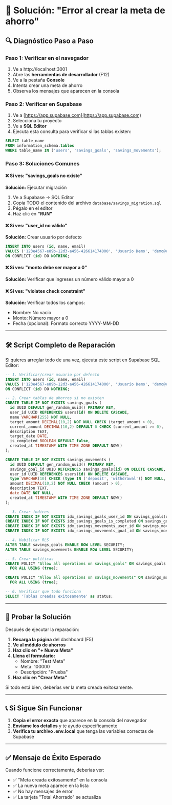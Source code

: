 # 🚨 Solución: "Error al crear la meta de ahorro"

## 🔍 **Diagnóstico Paso a Paso**

### **Paso 1: Verificar en el navegador**
1. Ve a http://localhost:3001
2. Abre las **herramientas de desarrollador** (F12)
3. Ve a la pestaña **Console**
4. Intenta crear una meta de ahorro
5. Observa los mensajes que aparecen en la consola

### **Paso 2: Verificar en Supabase**
1. Ve a [https://app.supabase.com](https://app.supabase.com)
2. Selecciona tu proyecto
3. Ve a **SQL Editor**
4. Ejecuta esta consulta para verificar si las tablas existen:

```sql
SELECT table_name 
FROM information_schema.tables 
WHERE table_name IN ('users', 'savings_goals', 'savings_movements');
```

### **Paso 3: Soluciones Comunes**

#### ❌ **Si ves: "savings_goals no existe"**
**Solución:** Ejecutar migración
1. Ve a Supabase → SQL Editor
2. Copia TODO el contenido del archivo `database/savings_migration.sql`
3. Pégalo en el editor
4. Haz clic en **"RUN"**

#### ❌ **Si ves: "user_id no válido"**
**Solución:** Crear usuario por defecto
```sql
INSERT INTO users (id, name, email) 
VALUES ('123e4567-e89b-12d3-a456-426614174000', 'Usuario Demo', 'demo@ejemplo.com')
ON CONFLICT (id) DO NOTHING;
```

#### ❌ **Si ves: "monto debe ser mayor a 0"**
**Solución:** Verificar que ingreses un número válido mayor a 0

#### ❌ **Si ves: "violates check constraint"**
**Solución:** Verificar todos los campos:
- Nombre: No vacío
- Monto: Número mayor a 0
- Fecha (opcional): Formato correcto YYYY-MM-DD

---

## 🛠️ **Script Completo de Reparación**

Si quieres arreglar todo de una vez, ejecuta este script en Supabase SQL Editor:

```sql
-- 1. Verificar/crear usuario por defecto
INSERT INTO users (id, name, email) 
VALUES ('123e4567-e89b-12d3-a456-426614174000', 'Usuario Demo', 'demo@ejemplo.com')
ON CONFLICT (id) DO NOTHING;

-- 2. Crear tablas de ahorros si no existen
CREATE TABLE IF NOT EXISTS savings_goals (
  id UUID DEFAULT gen_random_uuid() PRIMARY KEY,
  user_id UUID REFERENCES users(id) ON DELETE CASCADE,
  name VARCHAR(255) NOT NULL,
  target_amount DECIMAL(10,2) NOT NULL CHECK (target_amount > 0),
  current_amount DECIMAL(10,2) DEFAULT 0 CHECK (current_amount >= 0),
  description TEXT,
  target_date DATE,
  is_completed BOOLEAN DEFAULT false,
  created_at TIMESTAMP WITH TIME ZONE DEFAULT NOW()
);

CREATE TABLE IF NOT EXISTS savings_movements (
  id UUID DEFAULT gen_random_uuid() PRIMARY KEY,
  savings_goal_id UUID REFERENCES savings_goals(id) ON DELETE CASCADE,
  user_id UUID REFERENCES users(id) ON DELETE CASCADE,
  type VARCHAR(10) CHECK (type IN ('deposit', 'withdrawal')) NOT NULL,
  amount DECIMAL(10,2) NOT NULL CHECK (amount > 0),
  description TEXT,
  date DATE NOT NULL,
  created_at TIMESTAMP WITH TIME ZONE DEFAULT NOW()
);

-- 3. Crear índices
CREATE INDEX IF NOT EXISTS idx_savings_goals_user_id ON savings_goals(user_id);
CREATE INDEX IF NOT EXISTS idx_savings_goals_is_completed ON savings_goals(is_completed);
CREATE INDEX IF NOT EXISTS idx_savings_movements_user_id ON savings_movements(user_id);
CREATE INDEX IF NOT EXISTS idx_savings_movements_goal_id ON savings_movements(savings_goal_id);

-- 4. Habilitar RLS
ALTER TABLE savings_goals ENABLE ROW LEVEL SECURITY;
ALTER TABLE savings_movements ENABLE ROW LEVEL SECURITY;

-- 5. Crear políticas
CREATE POLICY "Allow all operations on savings_goals" ON savings_goals
  FOR ALL USING (true);

CREATE POLICY "Allow all operations on savings_movements" ON savings_movements
  FOR ALL USING (true);

-- 6. Verificar que todo funciona
SELECT 'Tablas creadas exitosamente' as status;
```

---

## 🧪 **Probar la Solución**

Después de ejecutar la reparación:

1. **Recarga la página** del dashboard (F5)
2. **Ve al módulo de ahorros**
3. **Haz clic en "+ Nueva Meta"**
4. **Llena el formulario:**
   - Nombre: "Test Meta"
   - Meta: 100000
   - Descripción: "Prueba"
5. **Haz clic en "Crear Meta"**

Si todo está bien, deberías ver la meta creada exitosamente.

---

## 📞 **Si Sigue Sin Funcionar**

1. **Copia el error exacto** que aparece en la consola del navegador
2. **Envíame los detalles** y te ayudo específicamente
3. **Verifica tu archivo .env.local** que tenga las variables correctas de Supabase

---

## ✅ **Mensaje de Éxito Esperado**

Cuando funcione correctamente, deberías ver:
- ✅ "Meta creada exitosamente" en la consola
- ✅ La nueva meta aparece en la lista
- ✅ No hay mensajes de error
- ✅ La tarjeta "Total Ahorrado" se actualiza
